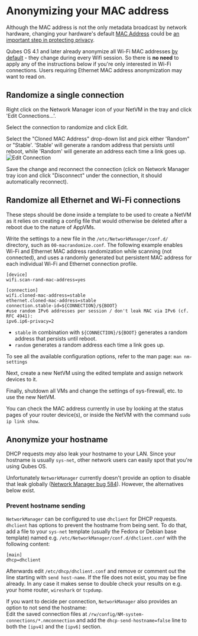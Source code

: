
Anonymizing your MAC address
============================

Although the MAC address is not the only metadata broadcast by network hardware, changing your hardware's default [MAC Address](https://en.wikipedia.org/wiki/MAC_address) could be [an important step in protecting privacy](https://tails.boum.org/contribute/design/MAC_address/#index1h1).

Qubes OS 4.1 and later already anonymize all Wi-Fi MAC addresses [by default](https://github.com/QubesOS/qubes-core-agent-linux/blob/master/network/nm-31-randomize-mac.conf) - they change during every Wifi session.
So there is **no need** to apply any of the instructions below if you're only interested in Wi-Fi connections. Users requiring Ethernet MAC address anonymization may want to read on.

## Randomize a single connection

Right click on the Network Manager icon of your NetVM in the tray and click 'Edit Connections...'.

Select the connection to randomize and click Edit.

Select the "Cloned MAC Address" drop-down list and pick either 'Random" or "Stable'.
'Stable' will generate a random address that persists until reboot, while 'Random' will generate an address each time a link goes up.
![Edit Connection](/attachment/wiki/RandomizeMAC/networkmanager-mac-random.png)

Save the change and reconnect the connection (click on Network Manager tray icon and click "Disconnect" under the connection, it should automatically reconnect).

## Randomize all Ethernet and Wi-Fi connections

These steps should be done inside a template to be used to create a NetVM as it relies on creating a config file that would otherwise be deleted after a reboot due to the nature of AppVMs.

Write the settings to a new file in the `/etc/NetworkManager/conf.d/` directory, such as `00-macrandomize.conf`.
The following example enables Wi-Fi and Ethernet MAC address randomization while scanning (not connected), and uses a randomly generated but persistent MAC address for each individual Wi-Fi and Ethernet connection profile.

~~~
[device]
wifi.scan-rand-mac-address=yes

[connection]
wifi.cloned-mac-address=stable
ethernet.cloned-mac-address=stable
connection.stable-id=${CONNECTION}/${BOOT}
#use random IPv6 addresses per session / don't leak MAC via IPv6 (cf. RFC 4941):
ipv6.ip6-privacy=2
~~~

* `stable` in combination with `${CONNECTION}/${BOOT}` generates a random address that persists until reboot.
* `random` generates a random address each time a link goes up.

To see all the available configuration options, refer to the man page: `man nm-settings`

Next, create a new NetVM using the edited template and assign network devices to it.

Finally, shutdown all VMs and change the settings of sys-firewall, etc. to use the new NetVM.

You can check the MAC address currently in use by looking at the status pages of your router device(s), or inside the NetVM with the command `sudo ip link show`.

## Anonymize your hostname

DHCP requests _may_ also leak your hostname to your LAN. Since your hostname is usually `sys-net`, other network users can easily spot that you're using Qubes OS.

Unfortunately `NetworkManager` currently doesn't provide an option to disable that leak globally ([Network Manager bug 584](https://gitlab.freedesktop.org/NetworkManager/NetworkManager/-/issues/584)). However, the alternatives below exist.

### Prevent hostname sending

`NetworkManager` can be configured to use `dhclient` for DHCP requests. `dhclient` has options to prevent the hostname from being sent. To do that, add a file to your `sys-net` template (usually the Fedora or Debian base template) named e.g. `/etc/NetworkManager/conf.d/dhclient.conf` with the following content:  
```
[main]
dhcp=dhclient
```
Afterwards edit `/etc/dhcp/dhclient.conf` and remove or comment out the line starting with `send host-name`. If the file does not exist, you may be fine already.
In any case it makes sense to double check your results on e.g. your home router, `wireshark` or `tcpdump`.

If you want to decide per connection, `NetworkManager` also provides an option to not send the hostname:  
Edit the saved connection files at `/rw/config/NM-system-connections/*.nmconnection` and add the `dhcp-send-hostname=false` line to both the `[ipv4]` and the `[ipv6]` section.
